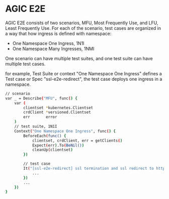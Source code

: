 # AGIC E2E
AGIC E2E consists of two scenarios, MFU, Most Frequently Use, and LFU, Least Frequently Use.
For each of the scenario, test cases are organized in a way that how ingress is defined with namespace:
- One Namespace One Ingress, 1N1I
- One Namespace Many Ingresses, 1NMI

One scenario can have multiple test suites, and one test suite can have multiple test cases.

for example, Test Suite or context "One Namespace One Ingress" defines a Test case or Spec "ssl-e2e-redirect", the test case deploys one ingress in a namespace. 
```bash
// scenario
var _ = Describe("MFU", func() {
	var (
		clientset *kubernetes.Clientset
		crdClient *versioned.Clientset
		err       error
	)
    // test suite, 1N1I
	Context("One Namespace One Ingress", func() {
		BeforeEach(func() {
			clientset, crdClient, err = getClients()
			Expect(err).To(BeNil())
			cleanUp(clientset)
		})

        // test case
		It("[ssl-e2e-redirect] ssl termination and ssl redirect to https backend should work", func() {
            ...
        })
        ...
    })
}       
```